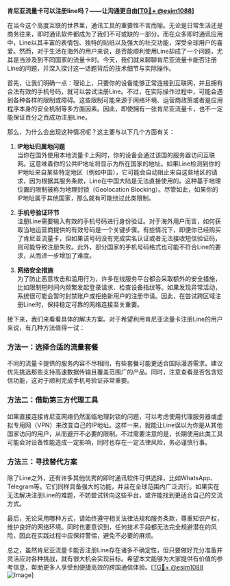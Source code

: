 **肯尼亚流量卡可以注册line吗？——让沟通更自由[[TG💪+ @esim1088](https://t.me/s/esim1088)]**

在当今这个高度互联的世界里，通讯工具的重要性不言而喻。无论是日常生活还是商务往来，即时通讯软件都成为了我们不可或缺的一部分。而在众多即时通讯应用中，Line以其丰富的表情包、独特的贴纸以及强大的社交功能，深受全球用户的喜爱。然而，对于生活在海外的用户来说，是否能顺利使用Line却成了一个问题，尤其是当涉及到不同国家的流量卡时。今天，我们就来聊聊肯尼亚流量卡能否注册Line的问题，并深入探讨这一话题背后的技术细节与实际操作。

首先，让我们明确一点：理论上，只要你的设备能够正常连接到互联网，并且拥有合法有效的手机号码，就可以尝试注册Line。不过，在实际操作过程中，可能会遇到各种各样的限制或障碍。这些限制可能来源于网络环境、运营商政策或者是应用程序本身的安全机制等多方面因素。因此，即使拥有一张肯尼亚流量卡，也不一定能保证百分之百成功注册Line。

那么，为什么会出现这种情况呢？这主要与以下几个方面有关：

1. **IP地址归属地问题**  
   当你在国外使用本地流量卡上网时，你的设备会通过该国的服务器访问互联网。这意味着你的公共IP地址将显示为所在国家的地址。如果Line检测到你的IP地址来自某些特定地区（例如中国），它可能会自动阻止来自这些地区的请求，因为根据其服务条款，Line在中国大陆是无法直接使用的。这种基于地理位置的限制被称为地理封锁（Geolocation Blocking）。尽管如此，如果你的IP地址属于其他国家，那么就有可能绕过此类限制。

2. **手机号验证环节**  
   注册Line需要输入有效的手机号码进行身份验证。对于海外用户而言，如何获取当地运营商提供的有效号码是一个关键步骤。有些情况下，即便你已经购买了肯尼亚流量卡，但如果该号码没有完成实名认证或者无法接收短信验证码，则可能导致注册失败。此外，部分国家的手机号码格式也可能不符合Line的要求，从而进一步增加了难度。

3. **网络安全措施**  
   为了防止恶意攻击和滥用行为，许多在线服务平台都会采取额外的安全措施，比如限制短时间内频繁发起登录请求、检查设备指纹等。如果发现异常活动，系统很可能会暂时封禁账户或拒绝新用户的注册申请。因此，在尝试跨区域注册Line时，保持稳定可靠的网络连接至关重要。

接下来，我们来看看具体的解决方案。对于希望利用肯尼亚流量卡注册Line的用户来说，有几种方法值得一试：

### 方法一：选择合适的流量套餐
不同的流量卡提供的服务内容不尽相同，有些套餐可能更适合国际漫游需求。建议优先挑选那些支持高速数据传输且覆盖范围广的产品。同时，注意查看是否包含短信功能，这对于顺利完成手机号验证非常重要。

### 方法二：借助第三方代理工具
如果直接连接肯尼亚网络仍然面临地理封锁的问题，可以考虑使用代理服务器或虚拟专用网（VPN）来改变自己的IP地址。这样一来，就能让Line误以为你是从其他国家访问的用户，从而避开不必要的限制。不过需要注意的是，长期使用此类工具可能会对设备性能造成一定影响，同时也存在一定法律风险，务必谨慎行事。

### 方法三：寻找替代方案
除了Line之外，还有许多其他优秀的即时通讯软件可供选择，比如WhatsApp、Telegram等。它们同样具备强大的功能，并且在全球范围内广泛流行。如果实在无法解决注册Line的难题，不妨尝试转向这些平台，或许能找到更适合自己的交流方式。

最后，无论采用哪种方式，请始终遵守相关法律法规和服务条款，尊重知识产权，维护良好的网络环境。同时也要意识到，任何技术手段都无法完全规避潜在的风险，因此在实践过程中应保持警惕，避免不必要的麻烦。

总之，虽然肯尼亚流量卡能否注册Line存在诸多不确定性，但只要做好充分准备并灵活应对各种挑战，就有很大机会实现目标。希望本文能够为大家提供有价值的参考信息，帮助更多人享受到便捷高效的跨国通信体验。[[TG💪+ @esim1088](https://t.me/s/esim1088) ![Image](https://i.postimg.cc/4NQfJmqS/Snipaste-2025-05-13-00-14-12.png)]